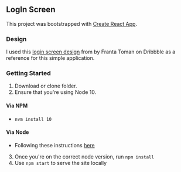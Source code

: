 ## LogIn Screen

This project was bootstrapped with [Create React App](https://github.com/facebookincubator/create-react-app).

### Design 
I used this [login screen design](https://dribbble.com/shots/4612955-Recombee-Sign-In-Sign-Up) from by Franta Toman on Dribbble as a reference for this simple application. 

### Getting Started
1. Download or clone folder.
2. Ensure that you're using Node 10. 
  #### Via NPM 
  - `nvm install 10`
  
  #### Via Node 
  - Following these instructions [here](https://scotch.io/@vishalbiradar/how-to-install-specific-version-of-nodejs)
3. Once you're on the correct node version, run `npm install`
4. Use `npm start` to serve the site locally
